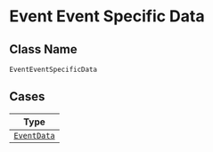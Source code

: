 
# Event Event Specific Data

## Class Name

`EventEventSpecificData`

## Cases

| Type |
|  --- |
| [`EventData`](../../../doc/models/event-data.md) |

